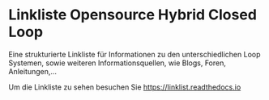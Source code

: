 # Linkliste Opensource Hybrid Closed Loop
Eine strukturierte Linkliste für Informationen zu den unterschiedlichen Loop Systemen, sowie weiteren Informationsquellen, wie Blogs, Foren, Anleitungen,...

Um die Linkliste zu sehen besuchen Sie https://linklist.readthedocs.io
